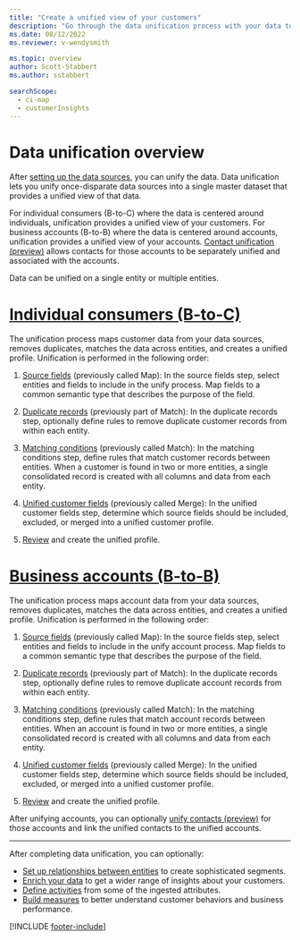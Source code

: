 ```yaml
---
title: "Create a unified view of your customers"
description: "Go through the data unification process with your data to create a single master dataset of account or customer profiles."
ms.date: 08/12/2022
ms.reviewer: v-wendysmith

ms.topic: overview
author: Scott-Stabbert
ms.author: sstabbert

searchScope: 
  - ci-map
  - customerInsights
---
```


# Data unification overview

After [setting up the data sources](data-sources.md), you can unify the data. Data unification lets you unify once-disparate data sources into a single master dataset that provides a unified view of that data.

For individual consumers (B-to-C) where the data is centered around individuals, unification provides a unified view of your customers. For business accounts (B-to-B) where the data is centered around accounts, unification provides a unified view of your accounts. [Contact unification (preview)](data-unification-contacts.md) allows contacts for those accounts to be separately unified and associated with the accounts.

Data can be unified on a single entity or multiple entities.

# [Individual consumers (B-to-C)](#tab/b2c)

The unification process maps customer data from your data sources, removes duplicates, matches the data across entities, and creates a unified profile. Unification is performed in the following order:

1. [Source fields](map-entities.md) (previously called Map): In the source fields step, select entities and fields to include in the unify process. Map fields to a common semantic type that describes the purpose of the field.

1. [Duplicate records](remove-duplicates.md) (previously part of Match): In the duplicate records step, optionally define rules to remove duplicate customer records from within each entity.

1. [Matching conditions](match-entities.md) (previously called Match): In the matching conditions step, define rules that match customer records between entities. When a customer is found in two or more entities, a single consolidated record is created with all columns and data from each entity.

1. [Unified customer fields](merge-entities.md) (previously called Merge): In the unified customer fields step, determine which source fields should be included, excluded, or merged into a unified customer profile.  

1. [Review](review-unification.md) and create the unified profile.

# [Business accounts (B-to-B)](#tab/b2b)

The unification process maps account data from your data sources, removes duplicates, matches the data across entities, and creates a unified profile. Unification is performed in the following order:

1. [Source fields](map-entities.md) (previously called Map): In the source fields step, select entities and fields to include in the unify account process. Map fields to a common semantic type that describes the purpose of the field.

1. [Duplicate records](remove-duplicates.md) (previously part of Match): In the duplicate records step, optionally define rules to remove duplicate account records from within each entity.

1. [Matching conditions](match-entities.md) (previously called Match): In the matching conditions step, define rules that match account records between entities. When an account is found in two or more entities, a single consolidated record is created with all columns and data from each entity.

1. [Unified customer fields](merge-entities.md) (previously called Merge): In the unified customer fields step, determine which source fields should be included, excluded, or merged into a unified customer profile.  

1. [Review](review-unification.md) and create the unified profile.

After unifying accounts, you can optionally [unify contacts (preview)](data-unification-contacts.md) for those accounts and link the unified contacts to the unified accounts.

---

After completing data unification, you can optionally:

- [Set up relationships between entities](relationships.md) to create sophisticated segments.
- [Enrich your data](enrichment-hub.md) to get a wider range of insights about your customers.
- [Define activities](activities.md) from some of the ingested attributes.
- [Build measures](measures.md) to better understand customer behaviors and business performance.

[!INCLUDE [footer-include](includes/footer-banner.md)]
